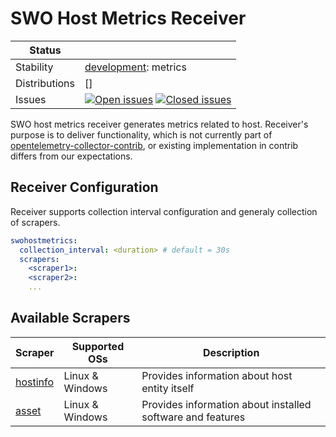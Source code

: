 # SWO Host Metrics Receiver
<!-- status autogenerated section -->
| Status        |           |
| ------------- |-----------|
| Stability     | [development]: metrics   |
| Distributions | [] |
| Issues        | [![Open issues](https://img.shields.io/github/issues-search/solarwinds/solarwinds-otel-collector-releases?query=is%3Aissue%20is%3Aopen%20label%3Areceiver%2Fswohostmetrics%20&label=open&color=orange&logo=opentelemetry)](https://github.com/solarwinds/solarwinds-otel-collector-releases/issues?q=is%3Aopen+is%3Aissue+label%3Areceiver%2Fswohostmetrics) [![Closed issues](https://img.shields.io/github/issues-search/solarwinds/solarwinds-otel-collector-releases?query=is%3Aissue%20is%3Aclosed%20label%3Areceiver%2Fswohostmetrics%20&label=closed&color=blue&logo=opentelemetry)](https://github.com/solarwinds/solarwinds-otel-collector-releases/issues?q=is%3Aclosed+is%3Aissue+label%3Areceiver%2Fswohostmetrics) |

[development]: https://github.com/open-telemetry/opentelemetry-collector/blob/main/docs/component-stability.md#development
<!-- end autogenerated section -->

SWO host metrics receiver generates metrics related to host. Receiver's purpose is to deliver functionality, which is not currently part of [opentelemetry-collector-contrib], or existing
implementation in contrib differs from our expectations.

## Receiver Configuration

Receiver supports collection interval configuration and generaly collection of scrapers.

```yaml
swohostmetrics:
  collection_interval: <duration> # default = 30s
  scrapers:
    <scraper1>:
    <scraper2>:
    ...
```

## Available Scrapers

| Scraper      | Supported OSs                | Description                                                 |
| ------------ | ---------------------------- | ----------------------------------------------------------- |
| [hostinfo]   | Linux & Windows              | Provides information about host entity itself               |
| [asset]      | Linux & Windows              | Provides information about installed software and features  |

[development]: https://github.com/open-telemetry/opentelemetry-collector#development
[opentelemetry-collector-contrib]: https://github.com/open-telemetry/opentelemetry-collector-contrib
[hostinfo]: ./internal/scraper/hostinfoscraper/documentation.md
[asset]: ./internal/scraper/assetscraper/documentation.md
